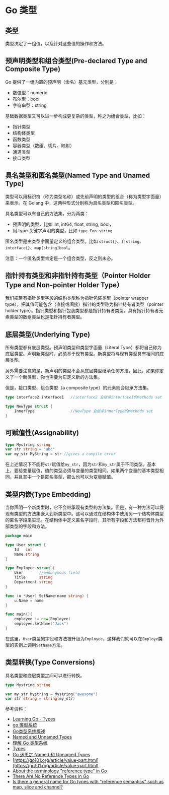 # Go 类型

## 类型

类型决定了一组值，以及针对这些值的操作和方法。

## 预声明类型和组合类型(Pre-declared Type and Composite Type)

Go 提供了一组内置的预声明（命名）基元类型，分别是：

* 数值型：numeric
* 布尔型：bool
* 字符串型：string

基础数据类型又可以进一步构成更复杂的类型，称之为组合类型，比如：

* 指针类型
* 结构体类型
* 函数类型
* 容器类型（数组、切片、映射）
* 通道类型
* 接口类型

## 具名类型和匿名类型(Named Type and Unamed Type)

类型可以用标识符（称为类型名称）或先前声明的类型的组合（称为类型字面量）来表示。在 Golang 中，这两种形式分别称为具名类型和匿名类型。

具名类型可以有自己的方法集，分为两类：

* 预声明的类型，比如 int, int64, float, string, bool，
* 用 type 关键字声明的类型，比如 `type Foo string`

匿名类型是由类型字面量定义的组合类型。比如 `struct{}`、`[]string`、`interface{}`、`map[string]bool`。

注意：一个匿名类型肯定是一个组合类型，反之则未必。

## 指针持有类型和非指针持有类型（Pointer Holder Type and Non-pointer Holder Type）

我们把带有指针类型字段的结构类型称为指针包装类型（pointer wrapper type），把其值可能包含（直接或间接）指针的类型称为指针持有者类型（pointer holder type）。指针类型和指针包装类型都是指针持有者类型。具有指针持有者元素类型的数组类型也是指针持有者类型。

## 底层类型(Underlying Type)

所有类型都有底层类型。预声明类型和类型字面量（Literal Type）都将自己称为底层类型。声明新类型时，必须基于现有类型。新类型将与现有类型具有相同的底层类型。

另外需要注意的是，新声明的类型不会从底层类型继承任何方法，因此，如果你定义了一个新类型，你也需要为它定义新的方法集。

但是，接口类型、组合类型（a composite type）的元素则会继承方法集。

```go
type interface2 interface1   //interface2 会继承interface1的methods set

type NewType struct {
    InnerType                //NewType 会继承InnerType的methods set
}

```

## 可赋值性(Assignability)

```go
type Mystring string
var str string = "abc"
var my_str MyString = str //gives a compile error
```

在上述情况下不能将`str`赋值给`my_str`，因为`str`和`my_str`属于不同类型。基本上，要给变量赋值，值的类型必须与变量的类型相同。如果两个变量的基本类型相同，并且其中一个是匿名类型，那么也可以为变量赋值。

## 类型内嵌(Type Embedding)

当你声明一个新类型时，它不会继承现有类型的方法集。但是，有一种方法可以将现有类型的方法集嵌入到新类型中。这可以通过在结构体中使用另一个结构体类型的匿名字段来实现。在结构体中定义匿名字段时，其所有字段和方法都将晋升为外部类型的字段和方法。

```go
package main

type User struct {
    Id   int
    Name string
}

type Employee struct {
    User       //annonymous field
    Title      string
    Department string
}

func (u *User) SetName(name string) {
    u.Name = name
}

func main(){
    employee := new(Employee)
    employee.SetName("Jack")
}
```

在这里，`User`类型的字段和方法被升级为`Employee`，这样我们就可以在`Employe`类型的实例上调用`SetName`方法。

## 类型转换(Type Conversions)

具名类型和底层类型之间可以进行转换。

```go
type Mystring string

var my_str Mystring = Mystring("awesome")
var str string = string(my_str)
```

参考资料：

* [Learning Go - Types](https://www.laktek.com/2012/01/27/learning-go-types)
* [go 类型系统](https://studygolang.com/articles/6979)
* [Go类型系统概述](https://gfw.go101.org/article/type-system-overview.html)
* [Named and Unnamed Types](https://stackoverflow.com/questions/32983546/named-and-unnamed-types)
* [理解 Go 类型系统](https://sanyuesha.com/2017/07/27/go-type/)
* [Types](https://go.dev/ref/spec#Types)
* [Go 迷思之 Named 和 Unnamed Types](http://hxz.ink/2017/11/27/go-Named-and-Unnamed-Types/)
* [https://go101.org/article/value-part.html](https://go101.org/article/value-part.html)
* [About the terminology "reference type" in Go](https://github.com/go101/go101/wiki/About-the-terminology-%22reference-type%22-in-Go)
* [There Are No Reference Types in Go](https://www.tapirgames.com/blog/golang-has-no-reference-values)
* [Is there a general name for Go types with "reference semantics" such as map, slice and channel?](https://stackoverflow.com/questions/65717235/is-there-a-general-name-for-go-types-with-reference-semantics-such-as-map-sli)
